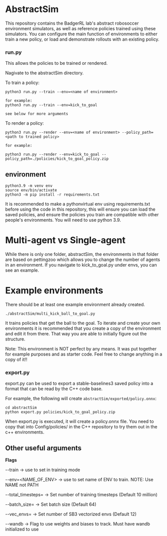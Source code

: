 # AbstractSim

This repository contains the BadgerRL lab's abstract robosoccer environment simulators, as well as reference policies trained using these simulators. You can configure the main function of environments to either train a new policy, or load and demonstrate rollouts with an existing policy. 

### run.py

This allows the policies to be trained or rendered.

Nagivate to the abstractSim directory.

To train a policy:
````
python3 run.py --train --env=<name of environment>

for example:
python3 run.py --train --env=kick_to_goal

see below for more arguments
````

To render a policy:
```
python3 run.py --render --env=<name of environment> --policy_path=<path to trained policy>

for example:

python3 run.py --render --env=kick_to_goal --policy_path=./policies/kick_to_goal_policy.zip
```

## environment
````
python3.9 -m venv env
source env/bin/activate
python3 -m pip install -r requirements.txt
````

It is recommended to make a pythonvirtual env using requirements.txt before using the code in this repository, this will ensure you can load the saved policies, and ensure the policies you train are compatible with other people's environments.  You will need to use python 3.9.

# Multi-agent vs Single-agent
While there is only one folder, abstractSim, the environments in that folder are based on pettingzoo which allows you to change the number of agents in an environment. If you navigate to kick_to_goal.py under envs, you can see an example.

# Example environments
There should be at least one example environment already created.

`./abstractSim/multi_kick_ball_to_goal.py` 

It trains policies that get the ball to the goal. To iterate and create your own environments it is recommended that you create a copy of the environment and edit it from there. That way you are able to initially figure out the structure.

Note: This environment is NOT perfect by any means. It was put together for example purposes and as starter code. Feel free to change anything in a copy of it!!

### export.py

export.py can be used to export a stable-baselines3 saved policy into a format that can be read by the C++ code base. 

For example, the following will create `abstractSim/exported/policy.onnx`:
```
cd abstractSim
python export.py policies/kick_to_goal_policy.zip
```

When export.py is executed, it will create a policy.onnx file. You need to copy that into Config/policies/<environment name> in the C++ repository to try them out in the c++ environments.


## Other useful arguments
**Flags**

--train -> use to set in training mode

--env=<NAME_OF_ENV> -> use to set name of ENV to train. NOTE: Use NAME not PATH 
  
--total_timesteps=<x> -> Set number of training timesteps (Default 10 million)
  
--batch_size=<x> -> Set batch size (Default 64)
  
--vec_envs=<x> -> Set number of SB3 vectorized envs (Default 12)

--wandb -> Flag to use weights and biases to track. Must have wandb initialized to use
  